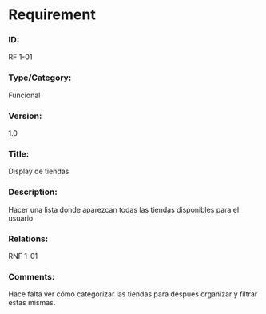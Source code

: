 # Requirement

### ID:

RF 1-01

### Type/Category:

Funcional

### Version:

1.0

### Title:

Display de tiendas

### Description:

Hacer una lista donde aparezcan todas las tiendas disponibles para el usuario

### Relations:

RNF 1-01

### Comments:

Hace falta ver cómo categorizar las tiendas para despues organizar y filtrar estas mismas.
